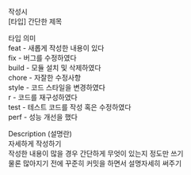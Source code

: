 작성시<br>
[타입] 간단한 제목

타입 의미<br>
feat - 새롭게 작성한 내용이 있다<br>
fix - 버그를 수정하였다<br>
build - 모듈 설치 및 삭제하였다<br>
chore - 자잘한 수정사항<br>
style - 코드 스타일을 변경하였다<br>
r - 코드를 재구성하였다<br>
test - 테스트 코드를 작성 혹은 수정하였다<br>
perf - 성능 개선을 했다<br>



Description (설명란)<br>
자세하게 작성하기<br>
작성한 내용이 많을 경우 간단하게 무엇이 있는지 정도만 쓰기<br>
물론 많아지기 전에 꾸준히 커밋을 하면서 설명자세히 써주기<br>
